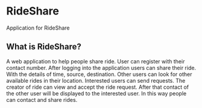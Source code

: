# RideShare

Application for RideShare



## What is RideShare?

A web application to help people share ride. User can register with their contact number.
After logging into the application users can share their ride. With the details of time, source, destination. Other users can look for other available rides in their location. Interested users can send requests. The creator of ride can view and accept the ride request. After that contact of the other user will be displayed to the interested user.
In this way people can contact and share rides.
